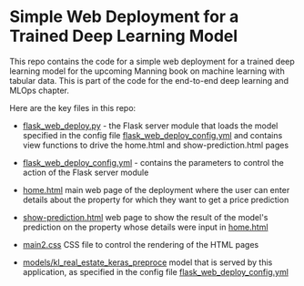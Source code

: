 # Simple Web Deployment for a Trained Deep Learning Model

This repo contains the code for a simple web deployment for a trained deep learning model for the upcoming Manning book on machine learning with tabular data. This is part of the code for the end-to-end deep learning and MLOps chapter.

Here are the key files in this repo:

- [flask_web_deploy.py](https://github.com/ryanmark1867/deep_learning_web_deployment/blob/master/flask_web_deploy.py) - the Flask server module that loads the model specified in the config file [flask_web_deploy_config.yml](https://github.com/ryanmark1867/deep_learning_web_deployment/blob/master/flask_web_deploy_config.yml)  and contains view functions to drive the home.html and show-prediction.html pages

- [flask_web_deploy_config.yml](https://github.com/ryanmark1867/deep_learning_web_deployment/blob/master/flask_web_deploy_config.yml) - contains the parameters to control the action of the Flask server module

- [home.html](https://github.com/ryanmark1867/deep_learning_web_deployment/blob/master/templates/home.html) main web page of the deployment where the user can enter details about the property for which they want to get a price prediction

- [show-prediction.html](https://github.com/ryanmark1867/deep_learning_web_deployment/blob/master/templates/show-prediction.html) web page to show the result of the model's prediction on the property whose details were input in [home.html](https://github.com/ryanmark1867/deep_learning_web_deployment/blob/master/templates/home.html)

- [main2.css](https://github.com/ryanmark1867/deep_learning_web_deployment/blob/master/static/css/main2.css) CSS file to control the rendering of the HTML pages

- [models/kl_real_estate_keras_preproce](https://github.com/ryanmark1867/deep_learning_web_deployment/tree/master/models/kl_real_estate_keras_preprocessing_model) model that is served by this application, as specified in the config file [flask_web_deploy_config.yml](https://github.com/ryanmark1867/deep_learning_web_deployment/blob/master/flask_web_deploy_config.yml)

  